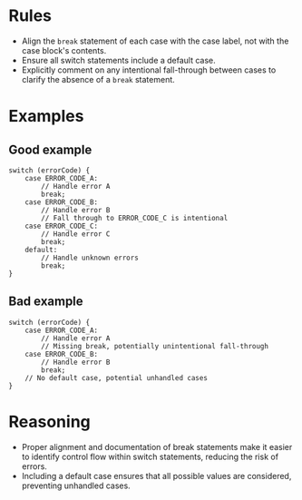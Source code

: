 # Rules
- Align the `break` statement of each case with the case label, not with the case block's contents.
- Ensure all switch statements include a default case.
- Explicitly comment on any intentional fall-through between cases to clarify the absence of a `break` statement.

# Examples
## Good example
```
switch (errorCode) {
    case ERROR_CODE_A:
        // Handle error A
        break;
    case ERROR_CODE_B:
        // Handle error B
        // Fall through to ERROR_CODE_C is intentional
    case ERROR_CODE_C:
        // Handle error C
        break;
    default:
        // Handle unknown errors
        break;
}
```

## Bad example
```
switch (errorCode) {
    case ERROR_CODE_A:
        // Handle error A
        // Missing break, potentially unintentional fall-through
    case ERROR_CODE_B:
        // Handle error B
        break;
    // No default case, potential unhandled cases
}
```

# Reasoning 
- Proper alignment and documentation of break statements make it easier to identify control flow within switch statements, reducing the risk of errors.
- Including a default case ensures that all possible values are considered, preventing unhandled cases.

